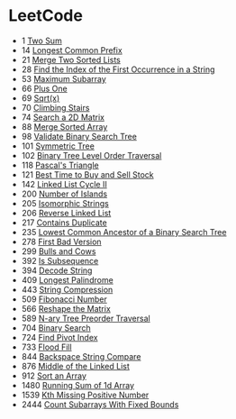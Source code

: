 # LeetCode


- 1 [Two Sum](https://leetcode.com/problems/two-sum/)
- 14 [Longest Common Prefix](https://leetcode.com/problems/longest-common-prefix/)
- 21 [Merge Two Sorted Lists](https://leetcode.com/problems/merge-two-sorted-lists/)
- 28 [Find the Index of the First Occurrence in a String](https://leetcode.com/problems/find-the-index-of-the-first-occurrence-in-a-string/)
- 53 [Maximum Subarray](https://leetcode.com/problems/maximum-subarray/)
- 66 [Plus One](https://leetcode.com/problems/plus-one/)
- 69 [Sqrt(x)](https://leetcode.com/problems/sqrtx/)
- 70 [Climbing Stairs](https://leetcode.com/problems/climbing-stairs/)
- 74 [Search a 2D Matrix](https://leetcode.com/problems/search-a-2d-matrix/)
- 88 [Merge Sorted Array](https://leetcode.com/problems/merge-sorted-array/)
- 98 [Validate Binary Search Tree](https://leetcode.com/problems/validate-binary-search-tree/)
- 101 [Symmetric Tree](https://leetcode.com/problems/symmetric-tree/)
- 102 [Binary Tree Level Order Traversal](https://leetcode.com/problems/binary-tree-level-order-traversal/)
- 118 [Pascal's Triangle](https://leetcode.com/problems/pascals-triangle/)
- 121 [Best Time to Buy and Sell Stock](https://leetcode.com/problems/best-time-to-buy-and-sell-stock/)
- 142 [Linked List Cycle II](https://leetcode.com/problems/linked-list-cycle-ii/)
- 200 [Number of Islands](https://leetcode.com/problems/number-of-islands/)
- 205 [Isomorphic Strings](https://leetcode.com/problems/isomorphic-strings/)
- 206 [Reverse Linked List](https://leetcode.com/problems/reverse-linked-list/)
- 217 [Contains Duplicate](https://leetcode.com/problems/contains-duplicate/)
- 235 [Lowest Common Ancestor of a Binary Search Tree](https://leetcode.com/problems/lowest-common-ancestor-of-a-binary-search-tree/)
- 278 [First Bad Version](https://leetcode.com/problems/first-bad-version/)
- 299 [Bulls and Cows](https://leetcode.com/problems/bulls-and-cows/)
- 392 [Is Subsequence](https://leetcode.com/problems/is-subsequence/)
- 394 [Decode String](https://leetcode.com/problems/decode-string/)
- 409 [Longest Palindrome](https://leetcode.com/problems/longest-palindrome/)
- 443 [String Compression](https://leetcode.com/problems/string-compression/)
- 509 [Fibonacci Number](https://leetcode.com/problems/fibonacci-number/)
- 566 [Reshape the Matrix](https://leetcode.com/problems/reshape-the-matrix/)
- 589 [N-ary Tree Preorder Traversal](https://leetcode.com/problems/n-ary-tree-preorder-traversal/)
- 704 [Binary Search](https://leetcode.com/problems/binary-search/)
- 724 [Find Pivot Index](https://leetcode.com/problems/find-pivot-index/)
- 733 [Flood Fill](https://leetcode.com/problems/flood-fill/)
- 844 [Backspace String Compare](https://leetcode.com/problems/backspace-string-compare/)
- 876 [Middle of the Linked List](https://leetcode.com/problems/middle-of-the-linked-list/)
- 912 [Sort an Array](https://leetcode.com/problems/sort-an-array/)
- 1480 [Running Sum of 1d Array](https://leetcode.com/problems/running-sum-of-1d-array/)
- 1539 [Kth Missing Positive Number](https://leetcode.com/problems/kth-missing-positive-number/)
- 2444 [Count Subarrays With Fixed Bounds](https://leetcode.com/problems/count-subarrays-with-fixed-bounds/)
